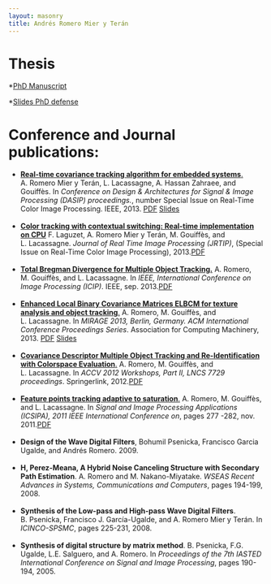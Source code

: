 ```yaml
---
layout: masonry
title: Andrés Romero Mier y Terán
---
```

# Thesis

*[PhD Manuscript](./thesis.pdf)

*[Slides PhD defense](./soutenance2013.pdf)


<h1>Conference and Journal publications:</h1>
<div class="row">
	<div class="container">
		<div class="span1"></div>
	 	<div class="span10">
	 			<ul>
	 				<li>
	 					<a href="dasip2013.html">
	 						<b>Real-time covariance tracking algorithm for embedded systems</b>.
	 					</a>
	 					 A.&nbsp;Romero Mier&nbsp;y Ter&aacute;n, L.&nbsp;Lacassagne, A.&nbsp;Hassan&nbsp;Zahraee, and
	 					  Gouiff&egrave;s.
	 					 In <em>Conference on Design &amp; Architectures for Signal &amp; Image
	 					  Processing (DASIP) proceedings.</em>, number Special Issue on Real-Time Color
	 					  Image Processing. IEEE, 2013. <a href="dasip2013.pdf" class="btn btn-success">PDF</a> <a href="slides/dasip2013_slides.pdf" class="btn btn-success">Slides</a>
	 					 <!-- <a href="dasip2013.html"><img src="figures/Nehalem8-multi_eps_legend.png"/></a> -->
	 				</li>
	 				<br>
	 				<li>
	 					<a href="jrtip2013.pdf"><b>Color tracking with contextual switching: Real-time implementation on
	 					  CPU</b></a>
	 					 F.&nbsp;Laguzet, A.&nbsp;Romero Mier&nbsp;y Ter&aacute;n, M.&nbsp;Gouiff&egrave;s, and
	 					  L.&nbsp;Lacassagne.
	 					 <em>Journal of Real Time Image Processing (JRTIP)</em>, (Special Issue
	 					  on Real-Time Color Image Processing), 2013.<a href="jrtip2013.pdf" class="btn btn-success">PDF</a>
	 				</li>
	 				<br>
	 				<li>
	 					<a href="icip2013.pdf"><b>Total Bregman Divergence for Multiple Object Tracking.</b></a>
	 					 A.&nbsp;Romero, M.&nbsp;Gouiff&egrave;s, and L.&nbsp;Lacassagne.
	 					 In <em>IEEE, International Conference on Image Processing (ICIP)</em>.
	 					  IEEE, sep. 2013.<a href="icip2013.pdf" class="btn btn-success">PDF</a>
	 				</li>
	 				<br>
	 				<li>
	 					<a href="mirage2013.html">
	 					<b>Enhanced Local Binary Covariance Matrices ELBCM for texture analysis
	 					  and object tracking</b>.</a>
	 					 A.&nbsp;Romero, M.&nbsp;Gouiff&egrave;s, and L.&nbsp;Lacassagne.
	 					 In <em>MIRAGE 2013, Berlin, Germany. ACM International Conference
	 					  Proceedings Series</em>. Association for Computing Machinery, 2013. <a href="mirage2013.pdf" class="btn btn-success">PDF</a>
<a href="slides/slides_mirage2013.pdf">Slides</a>
	 					  <!-- <a href="mirage2013.html"><img src="figures/lbpAnglesComplete.png"/></a> -->
	 				</li>
	 				<br>
	 				<li>
	 					<a href="accv2012.pdf">
	 					<b>Covariance Descriptor Multiple Object Tracking and Re-Identification with
	 					  Colorspace Evaluation</b>.</a>
	 					 A.&nbsp;Romero, M.&nbsp;Gouiff&egrave;s, and L.&nbsp;Lacassagne.
	 					 In <em>ACCV 2012 Workshops, Part II, LNCS 7729 proceedings</em>.
	 					  Springerlink, 2012.<a href="accv2012.pdf" class="btn btn-success">PDF</a>
	 				</li>
	 				<br>
	 				<li>
	 					<a href="icsipa2011.pdf"><b>Feature points tracking adaptive to saturation</b>.</a>
	 					 A.&nbsp;Romero, M.&nbsp;Gouiff&egrave;s, and L.&nbsp;Lacassagne.
	 					 In <em>Signal and Image Processing Applications (ICSIPA), 2011 IEEE
	 					  International Conference on</em>, pages 277 -282, nov. 2011.<a href="icsipa2011.pdf" class="btn btn-success">PDF</a>
	 				</li>
	 				<br>
	 				<li>
	 					<b>Design of the Wave Digital Filters</b>, Bohumil Psenicka, Francisco&nbsp;Garcia
	 					  Ugalde, and Andr&eacute;s Romero.
	 					 2009.
	 				</li>
	 				<br>
	 				<li>
	 					<b>H, Perez-Meana, A Hybrid Noise Canceling Structure with Secondary Path
	 					  Estimation</b>.
	 					 A.&nbsp;Romero and M.&nbsp;Nakano-Miyatake.
	 					 <em>WSEAS Recent Advances in Systems, Communications and Computers</em>,
	 					  pages 194-199, 2008.
	 				</li>
	 				<br>
	 				<li>
	 					<b>Synthesis of the Low-pass and High-pass Wave Digital Filters</b>.
	 					 B.&nbsp;Psenicka, Francisco&nbsp;J. Garc&iacute;a-Ugalde, and A.&nbsp;Romero&nbsp;Mier
	 					  y&nbsp;Ter&aacute;n.
	 					 In <em>ICINCO-SPSMC</em>, pages 225-231, 2008.
	 				</li>
	 				<br>
	 				<li>
	 					<b>Synthesis of digital structure by matrix method</b>.
	 					 B.&nbsp;Psenicka, F.G. Ugalde, L.E. Salguero, and A.&nbsp;Romero.
	 					 In <em>Proceedings of the 7th IASTED International Conference on
	 					  Signal and Image Processing</em>, pages 190-194, 2005.
	 				</li>
	 				<br>
	 			</ul>
	 	</div>	 		
	 	<div class="span1"></div>
 	</div>
</div>
